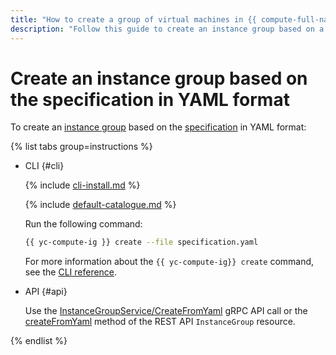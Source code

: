 ```yaml
---
title: "How to create a group of virtual machines in {{ compute-full-name }} based on a YAML specification"
description: "Follow this guide to create an instance group based on a YAML specification."
---
```


# Create an instance group based on the specification in YAML format

To create an [instance group](../../concepts/instance-groups/index.md) based on the [specification](../../concepts/instance-groups/specification.md) in YAML format:

{% list tabs group=instructions %}

- CLI {#cli}

  {% include [cli-install.md](../../../_includes/cli-install.md) %}

  {% include [default-catalogue.md](../../../_includes/default-catalogue.md) %}

  Run the following command:

  ```bash
  {{ yc-compute-ig }} create --file specification.yaml
  ```

  For more information about the `{{ yc-compute-ig}} create` command, see the [CLI reference](../../../cli/cli-ref/managed-services/compute/instance-group/create.md).

- API {#api}

  Use the [InstanceGroupService/CreateFromYaml](../../api-ref/grpc/instance_group_service.md#CreateFromYaml) gRPC API call or the [createFromYaml](../../api-ref/InstanceGroup/createFromYaml.md) method of the REST API `InstanceGroup` resource.

{% endlist %}